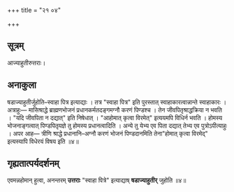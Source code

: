 +++
title = "२१ ०४"

+++
## सूत्रम्
आज्याहुतीरुत्तराः।
## अनाकुला
षडाज्याहुतीर्जुहोति–स्वाहा पित्र इत्याद्याः ।
तत्र "स्वाहा पित्र" इति पुरस्तात् स्वाहाकारत्वान्नान्ते स्वाहाकारः ।
अत्राहुः— मासिश्राद्धे ब्राह्मणभोजनं प्रधानकर्मतदङ्गमग्नौ करणं पिण्डश्च ।
तेन जीवपितृश्राद्धक्रिया न भवति ।
"यदि जीवपिता न दद्यात्" इति
निषेधात् ।
"आहोमात् कृत्वा विरमेत्" इत्ययमपि विधिर्न भवति ।
होमस्य भोजनाङ्गत्वात् पिण्डपितृयज्ञे तु होमस्य प्रधानत्वादिति ।
अन्ये तु येभ्य एव पिता दद्यात् तेभ्य एव पुत्रोऽपीत्याहुः ।
अपर आह— त्रीणि श्राद्धे प्रधानानि–अग्नौ करणं भोजनं पिण्डदानमिति तेना"होमात् कृत्वा विरमेद्" इत्यस्यापि विधेरयं विषय इति ॥४॥

## गृह्यतात्पर्यदर्शनम्
एवमन्नहोमान् हुत्वा, अनन्तरम् **उत्तराः** "स्वाहा पित्रे" इत्याद्याष् **षडाज्याहुतीर्** जुहोति ॥४॥
